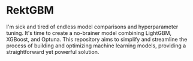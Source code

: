 # RektGBM

I'm sick and tired of endless model comparisons and hyperparameter tuning. It's time to create a no-brainer model combining LightGBM, XGBoost, and Optuna. This repository aims to simplify and streamline the process of building and optimizing machine learning models, providing a straightforward yet powerful solution.
